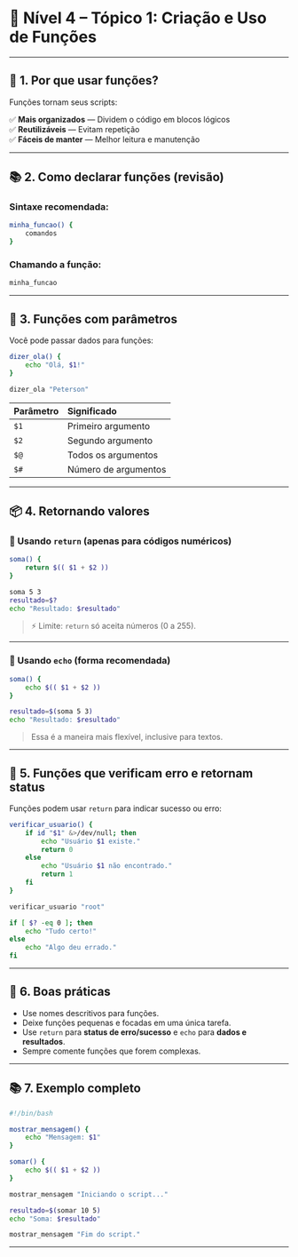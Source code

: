 
# 🔵 Nível 4 – Tópico 1: Criação e Uso de Funções

---

## 📖 1. Por que usar funções?

Funções tornam seus scripts:

✅ **Mais organizados** — Dividem o código em blocos lógicos  
✅ **Reutilizáveis** — Evitam repetição  
✅ **Fáceis de manter** — Melhor leitura e manutenção

---

## 📚 2. Como declarar funções (revisão)

### Sintaxe recomendada:

```bash
minha_funcao() {
    comandos
}
```

### Chamando a função:

```bash
minha_funcao
```

---

## 🧠 3. Funções com parâmetros

Você pode passar dados para funções:

```bash
dizer_ola() {
    echo "Olá, $1!"
}

dizer_ola "Peterson"
```

| Parâmetro | Significado |
|:---|:---|
| `$1` | Primeiro argumento |
| `$2` | Segundo argumento |
| `$@` | Todos os argumentos |
| `$#` | Número de argumentos |

---

## 📦 4. Retornando valores

### 🔧 Usando `return` (apenas para códigos numéricos)

```bash
soma() {
    return $(( $1 + $2 ))
}

soma 5 3
resultado=$?
echo "Resultado: $resultado"
```

> ⚡ Limite: `return` só aceita números (0 a 255).

---

### 🧹 Usando `echo` (forma recomendada)

```bash
soma() {
    echo $(( $1 + $2 ))
}

resultado=$(soma 5 3)
echo "Resultado: $resultado"
```

> Essa é a maneira mais flexível, inclusive para textos.

---

## 🚨 5. Funções que verificam erro e retornam status

Funções podem usar `return` para indicar sucesso ou erro:

```bash
verificar_usuario() {
    if id "$1" &>/dev/null; then
        echo "Usuário $1 existe."
        return 0
    else
        echo "Usuário $1 não encontrado."
        return 1
    fi
}

verificar_usuario "root"

if [ $? -eq 0 ]; then
    echo "Tudo certo!"
else
    echo "Algo deu errado."
fi
```

---

## 📌 6. Boas práticas

- Use nomes descritivos para funções.
- Deixe funções pequenas e focadas em uma única tarefa.
- Use `return` para **status de erro/sucesso** e `echo` para **dados e resultados**.
- Sempre comente funções que forem complexas.

---

## 📚 7. Exemplo completo

```bash
#!/bin/bash

mostrar_mensagem() {
    echo "Mensagem: $1"
}

somar() {
    echo $(( $1 + $2 ))
}

mostrar_mensagem "Iniciando o script..."

resultado=$(somar 10 5)
echo "Soma: $resultado"

mostrar_mensagem "Fim do script."
```

---
